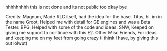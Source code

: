 hhhhhhhhh
this is not done
and its not public too
okay bye

Credits:
        Magnum, Made RLC itself, had the idea for the base.
        Titus, hi. im in the name
        Groot, Helped me with detail for GE engines and was a Beta Tester.
        BPG, Helped with some of the code and ideas.
        SNW, Keeped on giving me support to continue with this E2.
        Other Misc Friends, For ideas and keeping me on my feet from going crazy (I think I have, by giving this out lolwut)
